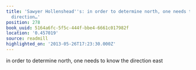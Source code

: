 ```yaml
---
title: 'Sawyer Hollenshead''s: in order to determine north, one needs to know the
  direction…'
position: 278
book_uuid: 5164a6fc-5f5c-444f-bbe4-6661c017982f
location: '0.457019'
source: readmill
highlighted_on: '2013-05-26T17:23:30.000Z'
---
```


in order to determine north, one needs to know the direction east